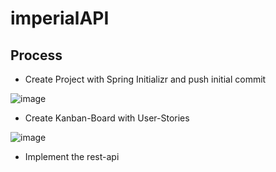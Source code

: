# imperialAPI

## Process

* Create Project with Spring Initializr and push initial commit

![image](https://user-images.githubusercontent.com/104840227/175025051-77d9d0bb-8b7f-4408-acc2-572933474cc0.png)

* Create Kanban-Board with User-Stories

![image](https://user-images.githubusercontent.com/104840227/175024845-8becf1b5-4e5f-49bc-89c0-8dcd9d5bf09a.png)

* Implement the rest-api
